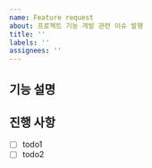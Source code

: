 ```yaml
---
name: Feature request
about: 프로젝트 기능 개발 관련 이슈 발행
title: ''
labels: ''
assignees: ''
---
```


## 기능 설명 <!-- 개발할 기능에 대한 간단한 설명 작성 -->

## 진행 사항 <!-- 할 일 목록을 만들고 진행 사항 표시 -->

- [ ] todo1
- [ ] todo2
